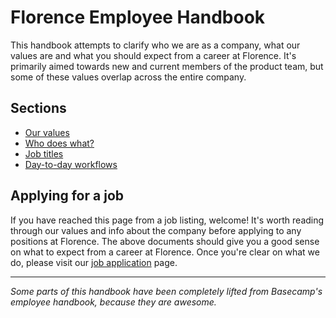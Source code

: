 # Florence Employee Handbook

This handbook attempts to clarify who we are as a company, what our values are and what you should expect from a career at Florence. It's primarily aimed towards new and current members of the product team, but some of these values overlap across the entire company.

## Sections
* [Our values](https://github.com/team-florence/handbook/blob/master/our-values.md)
* [Who does what?](https://github.com/team-florence/handbook/blob/master/who-does-what.md)
* [Job titles](https://github.com/team-florence/handbook/blob/master/job-titles.md)
* [Day-to-day workflows](https://github.com/team-florence/handbook/blob/master/day-to-day.md)

## Applying for a job
If you have reached this page from a job listing, welcome! It's worth reading through our values and info about the company before applying to any positions at Florence. The above documents should give you a good sense on what to expect from a career at Florence. Once you're clear on what we do, please visit our [job application](https://github.com/team-florence/handbook/blob/master/job-application.md) page.

***

_Some parts of this handbook have been completely lifted from Basecamp's employee handbook, because they are awesome._
